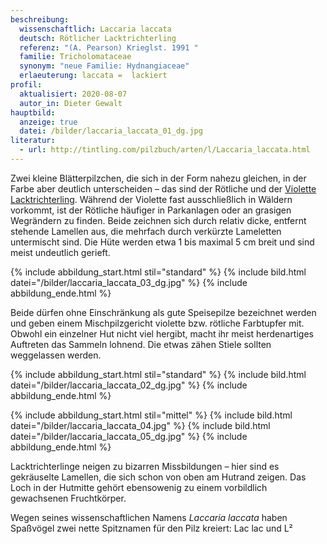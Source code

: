 ```yaml
---
beschreibung:
  wissenschaftlich: Laccaria laccata
  deutsch: Rötlicher Lacktrichterling
  referenz: "(A. Pearson) Krieglst. 1991 "
  familie: Tricholomataceae
  synonym: "neue Familie: Hydnangiaceae"
  erlaeuterung: laccata =  lackiert
profil:
  aktualisiert: 2020-08-07
  autor_in: Dieter Gewalt
hauptbild:
  anzeige: true
  datei: /bilder/laccaria_laccata_01_dg.jpg
literatur:
  - url: http://tintling.com/pilzbuch/arten/l/Laccaria_laccata.html
---
```

Zwei kleine Blätterpilzchen, die sich in der Form nahezu gleichen, in der Farbe aber deutlich unterscheiden – das sind der Rötliche und der [Violette Lacktrichterling](/pilze/laccaria-amethystina-violetter-lacktrichterling). Während der Violette fast ausschließlich in Wäldern vorkommt, ist der Rötliche häufiger in Parkanlagen oder an grasigen Wegrändern zu finden. Beide zeichnen sich durch relativ dicke, entfernt stehende Lamellen aus, die mehrfach durch verkürzte Lameletten untermischt sind. Die Hüte werden etwa 1 bis maximal 5 cm breit und sind meist undeutlich gerieft.

{% include abbildung_start.html stil="standard" %}
{% include bild.html datei="/bilder/laccaria_laccata_03_dg.jpg" %}
{% include abbildung_ende.html %}

Beide dürfen ohne Einschränkung als gute Speisepilze bezeichnet werden und geben einem Mischpilzgericht violette bzw. rötliche Farbtupfer mit. Obwohl ein einzelner Hut nicht viel hergibt, macht ihr meist herdenartiges Auftreten das Sammeln lohnend. Die etwas zähen Stiele sollten weggelassen werden.

{% include abbildung_start.html stil="standard" %}
{% include bild.html datei="/bilder/laccaria_laccata_02_dg.jpg" %}
{% include abbildung_ende.html %}

{% include abbildung_start.html stil="mittel" %}
{% include bild.html datei="/bilder/laccaria_laccata_04.jpg" %}
{% include bild.html datei="/bilder/laccaria_laccata_05_dg.jpg" %}
{% include abbildung_ende.html %}

Lacktrichterlinge neigen zu bizarren Missbildungen – hier sind es gekräuselte Lamellen, die sich schon von oben am Hutrand zeigen. Das Loch in der Hutmitte gehört ebensowenig zu einem vorbildlich gewachsenen Fruchtkörper.

Wegen seines wissenschaftlichen Namens *Laccaria laccata* haben Spaßvögel zwei nette Spitznamen für den Pilz kreiert: Lac lac und L²